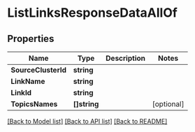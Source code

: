 # ListLinksResponseDataAllOf

## Properties

Name | Type | Description | Notes
------------ | ------------- | ------------- | -------------
**SourceClusterId** | **string** |  | 
**LinkName** | **string** |  | 
**LinkId** | **string** |  | 
**TopicsNames** | **[]string** |  | [optional] 

[[Back to Model list]](../README.md#documentation-for-models) [[Back to API list]](../README.md#documentation-for-api-endpoints) [[Back to README]](../README.md)


